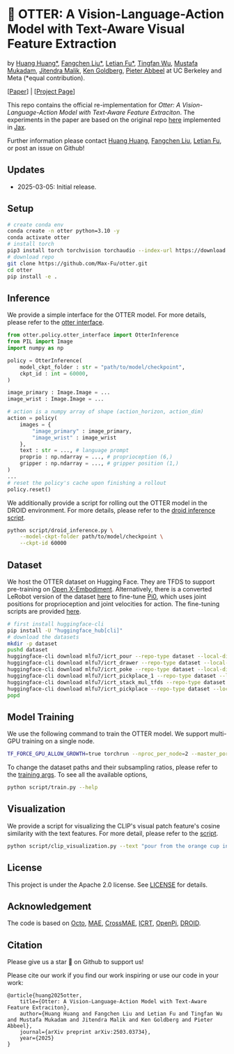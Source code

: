 # 🦦 OTTER: A Vision-Language-Action Model with Text-Aware Visual Feature Extraction
by <a href="https://qingh097.github.io/">Huang Huang*</a>, <a href="https://fangchenliu.github.io/">Fangchen Liu*</a>, <a href="https://max-fu.github.io">Letian Fu*</a>, <a href="https://scholar.google.com/citations?user=9bt2Z5QAAAAJ&hl=en">Tingfan Wu</a>, <a href="https://www.mustafamukadam.com/">Mustafa Mukadam</a>, <a href="https://people.eecs.berkeley.edu/~malik/">Jitendra Malik</a>, <a href="https://goldberg.berkeley.edu">Ken Goldberg</a>, <a href="https://people.eecs.berkeley.edu/~pabbeel/">Pieter Abbeel</a> at UC Berkeley and Meta (*equal contribution).

[[Paper](http://arxiv.org/abs/2503.03734)] | [[Project Page](https://ottervla.github.io/)]

This repo contains the official re-implementation for *Otter: A Vision-Language-Action Model with Text-Aware Feature Extraciton*. The experiments in the paper are based on the original repo [here](https://github.com/Max-Fu/otter) implemented in [Jax](https://github.com/google/jax). 

Further information please contact <a href="https://qingh097.github.io/">Huang Huang</a>, <a href="https://fangchenliu.github.io/">Fangchen Liu</a>, <a href="https://max-fu.github.io">Letian Fu</a>, or post an issue on Github!

## Updates 
- 2025-03-05: Initial release. 

## Setup
```bash
# create conda env
conda create -n otter python=3.10 -y
conda activate otter
# install torch
pip3 install torch torchvision torchaudio --index-url https://download.pytorch.org/whl/cu126
# download repo 
git clone https://github.com/Max-Fu/otter.git
cd otter
pip install -e .
```

## Inference
We provide a simple interface for the OTTER model. For more details, please refer to the [otter interface](otter/policy/otter_interface.py).
```python
from otter.policy.otter_interface import OtterInference
from PIL import Image
import numpy as np

policy = OtterInference(
    model_ckpt_folder : str = "path/to/model/checkpoint",
    ckpt_id : int = 60000,
)

image_primary : Image.Image = ...
image_wrist : Image.Image = ...

# action is a numpy array of shape (action_horizon, action_dim)
action = policy(
    images = {
        "image_primary" : image_primary,
        "image_wrist" : image_wrist
    }, 
    text : str = ..., # language prompt
    proprio : np.ndarray = ..., # proprioception (6,)
    gripper : np.ndarray = ..., # gripper position (1,)
)
... 
# reset the policy's cache upon finishing a rollout 
policy.reset()
```
We additionally provide a script for rolling out the OTTER model in the DROID environment. For more details, please refer to the [droid inference script](script/droid_inference.py).
```bash
python script/droid_inference.py \
    --model-ckpt-folder path/to/model/checkpoint \
    --ckpt-id 60000 
```

## Dataset
We host the OTTER dataset on Hugging Face. They are TFDS to support pre-training on [Open X-Embodiment](https://robotics-transformer-x.github.io/). Alternatively, there is a converted LeRobot version of the dataset [here](https://huggingface.co/datasets/mlfu7/pi0_conversion) to fine-tune [Pi0](https://github.com/Physical-Intelligence/openpi), which uses joint positions for proprioception and joint velocities for action. The fine-tuning scripts are provided [here](https://github.com/Max-Fu/openpi). 
```bash
# first install huggingface-cli
pip install -U "huggingface_hub[cli]"
# download the datasets
mkdir -p dataset
pushd dataset
huggingface-cli download mlfu7/icrt_pour --repo-type dataset --local-dir .
huggingface-cli download mlfu7/icrt_drawer --repo-type dataset --local-dir .
huggingface-cli download mlfu7/icrt_poke --repo-type dataset --local-dir .
huggingface-cli download mlfu7/icrt_pickplace_1 --repo-type dataset --local-dir .
huggingface-cli download mlfu7/icrt_stack_mul_tfds --repo-type dataset --local-dir .
huggingface-cli download mlfu7/icrt_pickplace --repo-type dataset --local-dir .
popd
```

## Model Training 
We use the following command to train the OTTER model. We support multi-GPU training on a single node.
```bash 
TF_FORCE_GPU_ALLOW_GROWTH=true torchrun --nproc_per_node=2 --master_port=1255 script/train.py --logging-cfg.log-name <log_name> --logging-cfg.output-dir <output_dir> --shared-cfg.batch-size 128
```
To change the dataset paths and their subsampling ratios, please refer to the [training args](otter/util/args.py).
To see all the available options, 
```bash 
python script/train.py --help
```

## Visualization
We provide a script for visualizing the CLIP's visual patch feature's cosine similarity with the text features. For more detail, please refer to the [script](script/clip_visualization.py).
```bash
python script/clip_visualization.py --text "pour from the orange cup into the pink bowl" --image asset/droid_image.png 
```

## License
This project is under the Apache 2.0 license. See [LICENSE](LICENSE.txt) for details.

## Acknowledgement
The code is based on [Octo](https://octo-models.github.io/), [MAE](https://github.com/facebookresearch/mae), [CrossMAE](https://github.com/TonyLianLong/CrossMAE), [ICRT](https://github.com/Max-Fu/icrt), [OpenPi](https://github.com/Physical-Intelligence/openpi), [DROID](https://droid-dataset.github.io/).

## Citation 
Please give us a star 🌟 on Github to support us!

Please cite our work if you find our work inspiring or use our code in your work:
```
@article{huang2025otter,
    title={Otter: A Vision-Language-Action Model with Text-Aware Feature Extraciton}, 
    author={Huang Huang and Fangchen Liu and Letian Fu and Tingfan Wu and Mustafa Mukadam and Jitendra Malik and Ken Goldberg and Pieter Abbeel},
    journal={arXiv preprint arXiv:2503.03734},
    year={2025}
}
```
